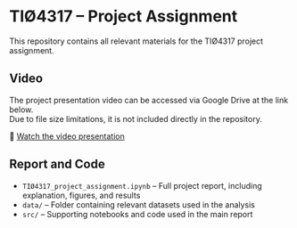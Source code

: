 # TIØ4317 – Project Assignment

This repository contains all relevant materials for the TIØ4317 project assignment.

## Video

The project presentation video can be accessed via Google Drive at the link below.  
Due to file size limitations, it is not included directly in the repository.

🔗 [Watch the video presentation](https://drive.google.com/file/d/1BF9HN76ozl9OUUYZ0t6t7XDc7K8aOelV/view?usp=drive_link)

## Report and Code

- `TIØ4317_project_assignment.ipynb` – Full project report, including explanation, figures, and results  
- `data/` – Folder containing relevant datasets used in the analysis  
- `src/` – Supporting notebooks and code used in the main report
